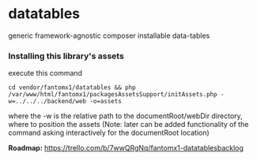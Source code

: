 # datatables
generic framework-agnostic composer installable data-tables


### Installing this library's assets
execute this command
```
cd vendor/fantomx1/datatables && php /var/www/html/fantomx1/packagesAssetsSupport/initAssets.php -w=../../../backend/web -o=assets
```
where the -w is the relative path to the documentRoot/webDir directory, where to position the assets
(Note: later can be added functionality of the command asking interactively for the documentRoot location)


<b>Roadmap:</b>
https://trello.com/b/7wwQRgNq/fantomx1-datatablesbacklog
